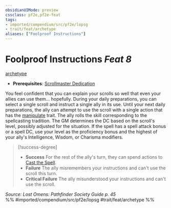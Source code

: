 ```yaml
---
obsidianUIMode: preview
cssclass: pf2e,pf2e-feat
tags:
- imported/compendium/src/pf2e/lopsg
- trait/feat/archetype
aliases: ["Foolproof Instructions"]
---
```

# Foolproof Instructions  *Feat 8*  
[archetype](archetype.md)  

- **Prerequisites**: [Scrollmaster Dedication](scrollmaster-dedication-locg.md)

You feel confident that you can explain your scrolls so well that even your allies can use them... hopefully. During your daily preparations, you can select a single scroll and instruct a single ally in its use. Until your next daily preparations, the ally can attempt to use the scroll with a single action that has the [manipulate](manipulate.md) trait. The ally rolls the skill corresponding to the spellcasting tradition. The GM determines the DC based on the scroll's level, possibly adjusted for the situation. If the spell has a spell attack bonus or a spell DC, use your level as the proficiency bonus and the highest of your ally's Intelligence, Wisdom, or Charisma modifiers.

> [!success-degree] 
> - **Success** For the rest of the ally's turn, they can spend actions to [Cast the Spell](cast-a-spell.md).
> - **Failure** The ally misremembers your instructions and can't use the scroll this turn.
> - **Critical Failure** The ally misunderstood your instructions and can't use the scroll.

*Source: Lost Omens: Pathfinder Society Guide p. 45*  
%% #imported/compendium/src/pf2e/lopsg #trait/feat/archetype %%